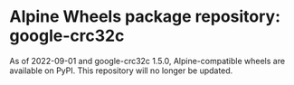 # Alpine Wheels package repository: google-crc32c

As of 2022-09-01 and google-crc32c 1.5.0, Alpine-compatible wheels are available on PyPI. This repository will no longer be updated.
